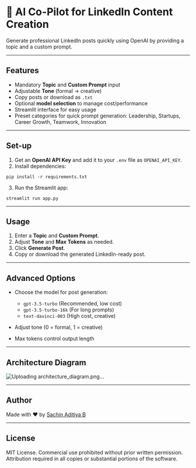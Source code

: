 # 💼 AI Co-Pilot for LinkedIn Content Creation
Generate professional LinkedIn posts quickly using OpenAI by providing a topic and a custom prompt.

---

## Features

* Mandatory **Topic** and **Custom Prompt** input
* Adjustable **Tone** (formal → creative)
* Copy posts or download as `.txt`
* Optional **model selection** to manage cost/performance
* Streamlit interface for easy usage
* Preset categories for quick prompt generation: Leadership, Startups, Career Growth, Teamwork, Innovation

---

## Set-up

1. Get an **OpenAI API Key** and add it to your `.env` file as `OPENAI_API_KEY`.
2. Install dependencies:

```commandline
pip install -r requirements.txt
```

3. Run the Streamlit app:

```commandline
streamlit run app.py
```

---

## Usage

1. Enter a **Topic** and **Custom Prompt**.
2. Adjust **Tone** and **Max Tokens** as needed.
3. Click **Generate Post**.
4. Copy or download the generated LinkedIn-ready post.

---

## Advanced Options

* Choose the model for post generation:

  * `gpt-3.5-turbo` (Recommended, low cost)
  * `gpt-3.5-turbo-16k` (For long prompts)
  * `text-davinci-003` (High cost, creative)
* Adjust tone (0 = formal, 1 = creative)
* Max tokens control output length

---

## Architecture Diagram

![Uploading architecture_diagram.png…]()


---

## Author

Made with ❤️ by [Sachin Aditiya B](https://www.linkedin.com/in/sachin-aditiya-b-7691b314b/)

---

## License

MIT License. Commercial use prohibited without prior written permission. Attribution required in all copies or substantial portions of the software.
